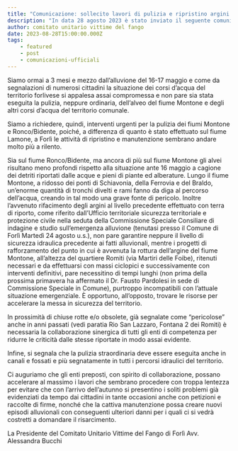 ```yaml
---
title: "Comunicazione: sollecito lavori di pulizia e ripristino argini e chiuse sui fiumi Montone e Rabbi/Bidente"
description: "In data 28 agosto 2023 è stato inviato il seguente comunicato al Commissario Straordinario Gen. Francesco Paolo Figliuolo..."
author: comitato unitario vittime del fango
date: 2023-08-28T15:00:00.000Z
tags: 
    - featured
    - post
    - comunicazioni-ufficiali
---
```


Siamo ormai a 3 mesi e mezzo dall’alluvione del 16-17 maggio e come da segnalazioni di numerosi cittadini
la situazione dei corsi d’acqua del territorio forlivese si appalesa assai compromessa e non pare sia stata
eseguita la pulizia, neppure ordinaria, dell’alveo del fiume Montone e degli altri corsi d’acqua del territorio
comunale.

Siamo a richiedere, quindi, interventi urgenti per la pulizia dei fiumi Montone e Ronco/Bidente, poiché, a
differenza di quanto è stato effettuato sul fiume Lamone, a Forlì le attività di ripristino e manutenzione
sembrano andare molto più a rilento.

Sia sul fiume Ronco/Bidente, ma ancora di più sul fiume Montone gli alvei risultano meno profondi rispetto
alla situazione ante 16 maggio a cagione dei detriti riportati dalle acque e pieni di piante ed alberature. Lungo
il fiume Montone, a ridosso dei ponti di Schiavonia, della Ferrovia e del Braldo, un’enorme quantità di tronchi
divelti e rami fanno da diga al percorso dell’acqua, creando in tal modo una grave fonte di pericolo.
Inoltre l’avvenuto rifacimento degli argini al livello precedente effettuato con terra di riporto, come riferito
dall’Ufficio territoriale sicurezza territoriale e protezione civile nella seduta della Commissione Speciale
Consiliare di indagine e studio sull’emergenza alluvione (tenutasi presso il Comune di Forlì Martedì 24 agosto
u.s.), non pare garantire neppure il livello di sicurezza idraulica precedente ai fatti alluvionali, mentre i
progetti di rafforzamento del punto in cui è avvenuta la rottura dell’argine del fiume Montone, all’altezza del
quartiere Romiti (via Martiri delle Foibe), ritenuti necessari e da effettuarsi con massi ciclopici e
successivamente con interventi definitivi, pare necessitino di tempi lunghi (non prima della prossima
primavera ha affermato il Dr. Fausto Pardolesi in sede di Commissione Speciale in Comune), purtroppo
incompatibili con l’attuale situazione emergenziale. È opportuno, all’opposto, trovare le risorse per
accelerare la messa in sicurezza del territorio.

In prossimità di chiuse rotte e/o obsolete, già segnalate come “pericolose” anche in anni passati (vedi paratia
Rio San Lazzaro, Fontana 2 dei Romiti) è necessaria la collaborazione sinergica di tutti gli enti di competenza
per ridurre le criticità dalle stesse riportate in modo assai evidente.

Infine, si segnala che la pulizia straordinaria deve essere eseguita anche in canali e fossati e più segnatamente
in tutti i percorsi idraulici del territorio.

Ci auguriamo che gli enti preposti, con spirito di collaborazione, possano accelerare al massimo i lavori che
sembrano procedere con troppa lentezza per evitare che con l’arrivo dell’autunno si presentino i soliti
problemi già evidenziati da tempo dai cittadini in tante occasioni anche con petizioni e raccolte di firme,
nonché che la cattiva manutenzione possa creare nuovi episodi alluvionali con conseguenti ulteriori danni
per i quali ci si vedrà costretti a domandare il risarcimento.

La Presidente del Comitato Unitario Vittime del Fango di Forlì
Avv. Alessandra Bucchi